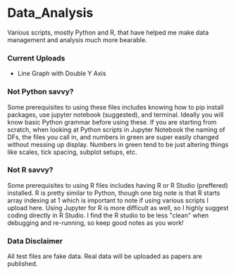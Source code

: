 # Data_Analysis
Various scripts, mostly Python and R, that have helped me make data management and analysis much more bearable.

### Current Uploads 
- Line Graph with Double Y Axis 

### Not Python savvy?
Some prerequisites to using these files includes knowing how to pip install packages, use jupyter notebook (suggested), and terminal. Ideally you will know basic Python grammar before using these. If you are starting from scratch, when looking at Python scripts in Jupyter Notebook the naming of DFs, the files you call in, and numbers in green are super easily changed without messing up display. Numbers in green tend to be just altering things like scales, tick spacing, subplot setups, etc. 

### Not R savvy?
Some prerequisites to using R files includes having R or R Studio (preffered) installed. R is pretty similar to Python, though one big note is that R starts array indexing at 1 which is important to note if using various scripts I upload here. Using Jupyter for R is more difficult as well, so I highly suggest coding directly in R Studio. I find the R studio to be less "clean" when debugging and re-running, so keep good notes as you work! 

### Data Disclaimer
All test files are fake data. Real data will be uploaded as papers are published.
